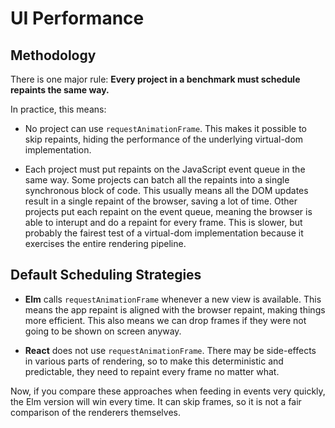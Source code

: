 # UI Performance


## Methodology

There is one major rule: **Every project in a benchmark must schedule repaints the same way.**

In practice, this means:

  - No project can use `requestAnimationFrame`. This makes it possible to skip repaints, hiding the performance of the underlying virtual-dom implementation.

  - Each project must put repaints on the JavaScript event queue in the same way. Some projects can batch all the repaints into a single synchronous block of code. This usually means all the DOM updates result in a single repaint of the browser, saving a lot of time. Other projects put each repaint on the event queue, meaning the browser is able to interupt and do a repaint for every frame. This is slower, but probably the fairest test of a virtual-dom implementation because it exercises the entire rendering pipeline.

## Default Scheduling Strategies

  - **Elm** calls `requestAnimationFrame` whenever a new view is available. This means the app repaint is aligned with the browser repaint, making things more efficient. This also means we can drop frames if they were not going to be shown on screen anyway.

  - **React** does not use `requestAnimationFrame`. There may be side-effects in various parts of rendering, so to make this deterministic and predictable, they need to repaint every frame no matter what.

Now, if you compare these approaches when feeding in events very quickly, the Elm version will win every time. It can skip frames, so it is not a fair comparison of the renderers themselves.
